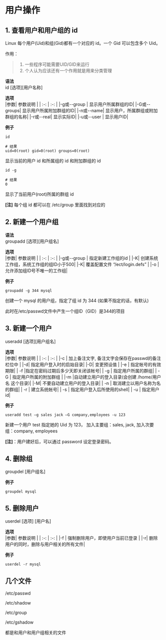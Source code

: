 # 用户操作

## 1. 查看用户和用户组的 id 
Linux 每个用户(Uid)和组(Gid)都有一个对应的 id。一个 Gid 可以包含多个 Uid。

作用：
>1. 一些程序可能需要UID/GID来运行
>2. 个人认为应该还有一个作用就是用来分类管理


**语法**  
id [选项][用户名称]

**选项**   
|参数| 参数说明 |
| :-: | :-: |
|-g或--group | 显示用户所属群组的ID|
|-G或--groups| 显示用户所属附加群组的ID|
|-n或--name| 显示用户，所属群组或附加群组的名称|
|-r或--real| 显示实际ID|
|-u或--user | 显示用户ID|


**例子**
```shell
id

# 结果
uid=0(root) gid=0(root) groups=0(root)
```
显示当前的用户 id 和所属组的 id 和附加群组的 id

```shell
id -g

# 结果
0
```
显示了当前用户(root)所属的群组 id


**[注]** 每个组 id 都可以在 /etc/group 里面找到对应的


## 2. 新建一个用户组

**语法**  
groupadd [选项][用户组名]

**选项**   
|参数| 参数说明 |
| :-: | :-: |
|-g或--group | 指定新建工作组的id |
|-K| 创建系统工作组，系统工作组的组ID小于500|
|-K| 覆盖配置文件 “/ect/login.defs” |
|-o | 允许添加组ID号不唯一的工作组|

**例子**
```shell
groupadd -g 344 mysql
```
创建一个 mysql 的用户组，指定了组 id 为 344 (如果不指定的话，有默认)   

此时在/etc/passwd文件中产生一个组ID（GID）是344的项目

## 3. 新建一个用户

useradd [选项][用户组名]

**选项**   
|参数| 参数说明 |
| :-: | :-: |
|-c | 加上备注文字, 备注文字会保存在passwd的备注栏位中 |
|-d| 指定用户登入时的启始目录|
|-D| 变更预设值 |
|-e | 指定帐号的有效期限|
| -f |指定在密码过期后多少天即关闭该帐号|
| -g | 指定用户所属的群组|
| -G | 指定用户所属的附加群组 |
|-m |自动建立用户的登入目录(会创建 /home/用户名 这个目录)|
|-M| 不要自动建立用户的登入目录|
| -n |  取消建立以用户名称为名的群组|
| -r | 建立系统帐号|
| -s | 指定用户登入后所使用的shell|
| -u | 指定用户id|

**例子**
```shell
useradd test –g sales jack –G company,employees -u 123
```
新建一个用户 test 指定她的 Uid 为 123， 加入主要组：sales, jack, 加入次要组：company, employees

**[注]**：用户建好后，可以通过 password 设定登录密码。

## 4. 删除组
groupdel [用户组名]

**例子**
```shell
groupdel mysql
```

## 5. 删除用户
userdel [选项] [用户名]

**选项**   
|参数| 参数说明 |
| :-: | :-: |
|-f | 强制删除用户，即使用户当前已登录 |
|-r| 删除用户的同时，删除与用户相关的所有文件|

**例子**
```shell
userdel -r mysql
```


## 几个文件

/etc/passwd

/etc/shadow

/etc/group

/etc/gshadow

都是和用户和用户组相关的文件



